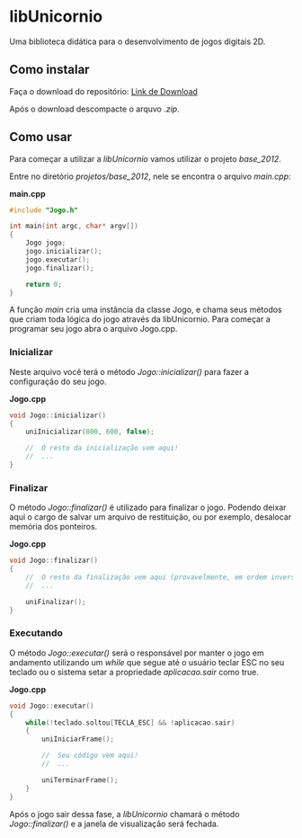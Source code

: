 libUnicornio
============

Uma biblioteca didática para o desenvolvimento de jogos digitais 2D. 

## Como instalar

Faça o download do repositório: [Link de Download](https://github.com/GuilhermeAlanJohann/libUnicornio/archive/master.zip)

Após o download descompacte  o arquvo *.zip*.

## Como usar

Para começar a utilizar a *libUnicornio* vamos utilizar o projeto *base_2012*.

Entre no diretório *projetos/base_2012*, nele se encontra o arquivo *main.cpp*:

**main.cpp**
```c++
#include "Jogo.h"

int main(int argc, char* argv[])
{
	Jogo jogo;
	jogo.inicializar();
	jogo.executar();
	jogo.finalizar();

	return 0;
}
```

A função *main* cria uma instância da classe Jogo, e chama seus métodos que criam toda lógica do jogo através da libUnicornio.
Para começar a programar seu jogo abra o arquivo Jogo.cpp.

### Inicializar

Neste arquivo você terá o método *Jogo::inicializar()* para fazer a configuração do seu jogo.

**Jogo.cpp**
```c++
void Jogo::inicializar()
{
	uniInicializar(800, 600, false);

	//	O resto da inicialização vem aqui!
	//	...
}
```

### Finalizar

O método *Jogo::finalizar()* é utilizado para finalizar o jogo. Podendo deixar aqui o cargo de salvar um arquivo de restituição, ou por exemplo, desalocar memória dos ponteiros.

**Jogo.cpp**
```c++
void Jogo::finalizar()
{
	//	O resto da finalização vem aqui (provavelmente, em ordem inversa a inicialização)!
	//	...

	uniFinalizar();
}
```

### Executando

O método *Jogo::executar()* será o responsável por manter o jogo em andamento utilizando um *while* que segue até o usuário teclar ESC no seu teclado ou o sistema setar a propriedade *aplicacao.sair* como true.

**Jogo.cpp**
```c++
void Jogo::executar()
{
	while(!teclado.soltou[TECLA_ESC] && !aplicacao.sair)
	{
		uniIniciarFrame();

		//	Seu código vem aqui!
		//	...

		uniTerminarFrame();
	}
}
```

Após o jogo sair dessa fase, a *libUnicornio* chamará o método *Jogo::finalizar()* e a janela de visualização será fechada.
